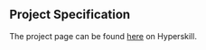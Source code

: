 ## Project Specification

The project page can be found [here](https://hyperskill.org/projects/74?track=2) on Hyperskill.